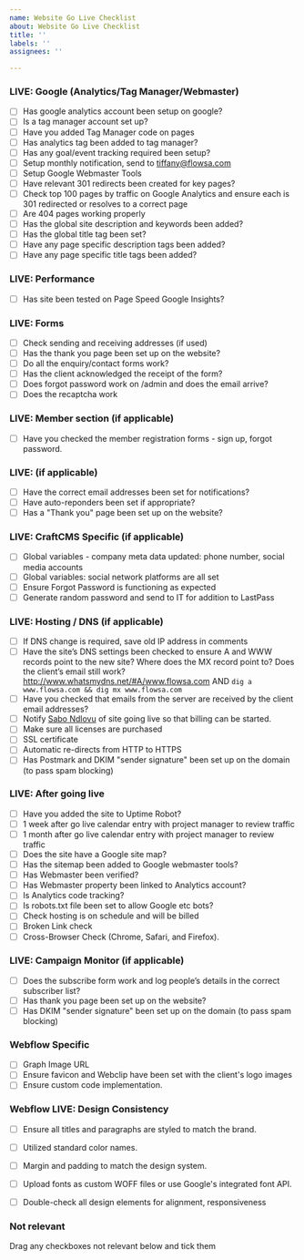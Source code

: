 ```yaml
---
name: Website Go Live Checklist
about: Website Go Live Checklist
title: ''
labels: ''
assignees: ''

---
```


### LIVE: Google (Analytics/Tag Manager/Webmaster)

- [ ] Has google analytics account been setup on google?
- [ ] Is a tag manager account set up?
- [ ] Have you added Tag Manager code on pages
- [ ] Has analytics tag been added to tag manager?
- [ ] Has any goal/event tracking required been setup?
- [ ] Setup monthly notification, send to tiffany@flowsa.com
- [ ] Setup Google Webmaster Tools
- [ ] Have relevant 301 redirects been created for key pages?
- [ ] Check top 100 pages by traffic on Google Analytics and ensure each is 301 redirected or resolves to a correct page
- [ ] Are 404 pages working properly
- [ ] Has the global site description and keywords been added?
- [ ] Has the global title tag been set?
- [ ] Have any page specific description tags been added?
- [ ] Have any page specific title tags been added?
 
### LIVE: Performance

- [ ] Has site been tested on Page Speed Google Insights?

### LIVE: Forms

- [ ] Check sending and receiving addresses (if used)
- [ ] Has the thank you page been set up on the website?
- [ ] Do all the enquiry/contact forms work?
- [ ] Has the client acknowledged the receipt of the form?
- [ ] Does forgot password work on /admin and does the email arrive?
- [ ] Does the recaptcha work

### LIVE: Member section (if applicable)

- [ ] Have you checked the member registration forms - sign up, forgot password.

### LIVE:   (if applicable)

- [ ] Have the correct email addresses been set for notifications?
- [ ] Have auto-reponders been set if appropriate?
- [ ] Has a "Thank you" page been set up on the website?

### LIVE: CraftCMS Specific  (if applicable)

- [ ] Global variables - company meta data updated: phone number, social media accounts
- [ ] Global variables: social network platforms are all set
- [ ] Ensure Forgot Password is functioning as expected
- [ ] Generate random password and send to IT for addition to LastPass

### LIVE: Hosting / DNS  (if applicable)

- [ ] If DNS change is required, save old IP address in comments
- [ ] Have the site’s DNS settings been checked to ensure A and WWW records point to the new site? Where does the MX record point to? Does the client’s email still work? http://www.whatsmydns.net/#A/www.flowsa.com AND `dig a www.flowsa.com && dig mx www.flowsa.com`
- [ ] Have you checked that emails from the server are received by the client email addresses?
- [ ] Notify [Sabo Ndlovu](mailto:sabo@flowsa.com) of site going live so that billing can be started.
- [ ] Make sure all licenses are purchased
- [ ] SSL certificate
- [ ] Automatic re-directs from HTTP to HTTPS
- [ ] Has Postmark and DKIM "sender signature" been set up on the domain (to pass spam blocking)

### LIVE: After going live
- [ ] Have you added the site to Uptime Robot?
- [ ] 1 week after go live calendar entry with project manager to review traffic
- [ ] 1 month after go live calendar entry with project manager to review traffic
- [ ] Does the site have a Google site map?
- [ ] Has the sitemap been added to Google webmaster tools?
- [ ] Has Webmaster been verified?
- [ ] Has Webmaster property been linked to Analytics account?
- [ ] Is Analytics code tracking?
- [ ] Is robots.txt file been set to allow Google etc bots?
- [ ] Check hosting is on schedule and will be billed
- [ ] Broken Link check
- [ ] Cross-Browser Check (Chrome, Safari, and Firefox).

### LIVE:  Campaign Monitor  (if applicable)

- [ ] Does the subscribe form work and log people’s details in the correct subscriber list?
- [ ] Has thank you page been set up on the website?
- [ ] Has DKIM "sender signature" been set up on the domain (to pass spam blocking)

### Webflow Specific

- [ ] Graph Image URL
- [ ] Ensure favicon and Webclip have been set with the client's logo images 
- [ ] Ensure custom code implementation.

### Webflow LIVE: Design Consistency

- [ ] Ensure all titles and paragraphs are styled to match the brand.
- [ ] Utilized standard color names.
- [ ] Margin and padding to match the design system.
- [ ] Upload fonts as custom WOFF files or use Google's integrated font API.
- [ ] Double-check all design elements for alignment, responsiveness


### Not relevant
Drag any checkboxes not relevant below and tick them

